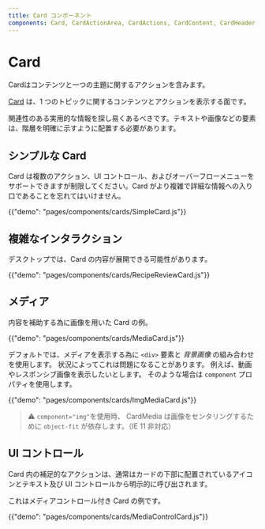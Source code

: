 ```yaml
---
title: Card コンポーネント
components: Card, CardActionArea, CardActions, CardContent, CardHeader, CardMedia, Collapse, Paper
---
```


# Card

<p class="description">Cardはコンテンツと一つの主題に関するアクションを含みます。</p>

[Card](https://material.io/design/components/cards.html) は、1 つのトピックに関するコンテンツとアクションを表示する面です。

関連性のある実用的な情報を探し易くあるべきです。テキストや画像などの要素は、階層を明確に示すように配置する必要があります。

## シンプルな Card

Card は複数のアクション、UI コントロール、およびオーバーフローメニューをサポートできますが制限してください。Card がより複雑で詳細な情報への入り口であることを忘れてはいけません。

{{"demo": "pages/components/cards/SimpleCard.js"}}

## 複雑なインタラクション

デスクトップでは、Card の内容が展開できる可能性があります。

{{"demo": "pages/components/cards/RecipeReviewCard.js"}}

## メディア

内容を補助する為に画像を用いた Card の例。

{{"demo": "pages/components/cards/MediaCard.js"}}

デフォルトでは、メディアを表示する為に `<div>` 要素と _背景画像_ の組み合わせを使用します。 状況によってこれは問題になることがあります。 例えば、動画やレスポンシブ画像を表示したいとします。 そのような場合は `component` プロパティを使用します。

{{"demo": "pages/components/cards/ImgMediaCard.js"}}

> ⚠️ `component="img"`を使用時、 CardMedia は画像をセンタリングするために `object-fit` が依存します。（IE 11 非対応）

## UI コントロール

Card 内の補足的なアクションは、通常はカードの下部に配置されているアイコンとテキスト及び UI コントロールから明示的に呼び出されます。

これはメディアコントロール付き Card の例です。

{{"demo": "pages/components/cards/MediaControlCard.js"}}

